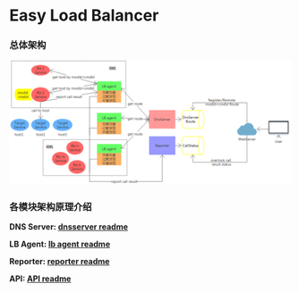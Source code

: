 # Easy Load Balancer

### 总体架构

![arch](pictures/arch.png)

### 各模块架构原理介绍
**DNS Server: [dnsserver readme][1]**

[1]: https://github.com/LeechanX/Easy-Load-Balancer/blob/master/dnsserver/README.md

**LB Agent: [lb agent readme][2]**

[2]: https://github.com/LeechanX/Easy-Load-Balancer/blob/master/lbagent/README.md

**Reporter: [reporter readme][3]**

[3]: https://github.com/LeechanX/Easy-Load-Balancer/blob/master/reporter/README.md

**API: [API readme][4]**

[4]: https://github.com/LeechanX/Easy-Load-Balancer/blob/master/api/README.md
